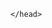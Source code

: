 <head>
        <meta charset="utf-8">
        <meta name="viewport" content="width=device-width, initial-scale=1">
        <title>Nshama Lana on the Park</title>
        <meta name="description" content="Palm Jumeirah is one of Dubai most prominent addresses with the majority homes offering views of the wonderful Dubai coastline, Burj Al Arab, or Dubai Marina" />
        <link rel="canonical" href="https://www.dubaihousing-ae.com/our-communities/palm-jumeirah/">
        <meta name="robots" content="index, follow">
        <meta HTTP-EQUIV="Expires" CONTENT="Fri, 03 May 2024 09:01:27 GMT">
<meta name="google-site-verification" content="3ZfwRxupdrVnwl1Iun2TaaQQhcycUQPfMxzbQXjEpSc" />
<link rel="apple-touch-icon" sizes="180x180" href="https://www.dubaihousing-ae.com/apple-touch-icon.png">
<link rel="icon" type="image/png" sizes="32x32" href="https://www.dubaihousing-ae.com/favicon-32x32.png">
<link rel="icon" type="image/png" sizes="16x16" href="https://www.dubaihousing-ae.com/favicon-16x16.png">
<link rel="manifest" href="https://www.dubaihousing-ae.com/site.webmanifest">
<meta name="msapplication-TileColor" content="#da532c">
<meta name="theme-color" content="#ffffff">
        <link rel="stylesheet" href="https://www.dubaihousing-ae.com/css/single-community.css">
                
    </head>
